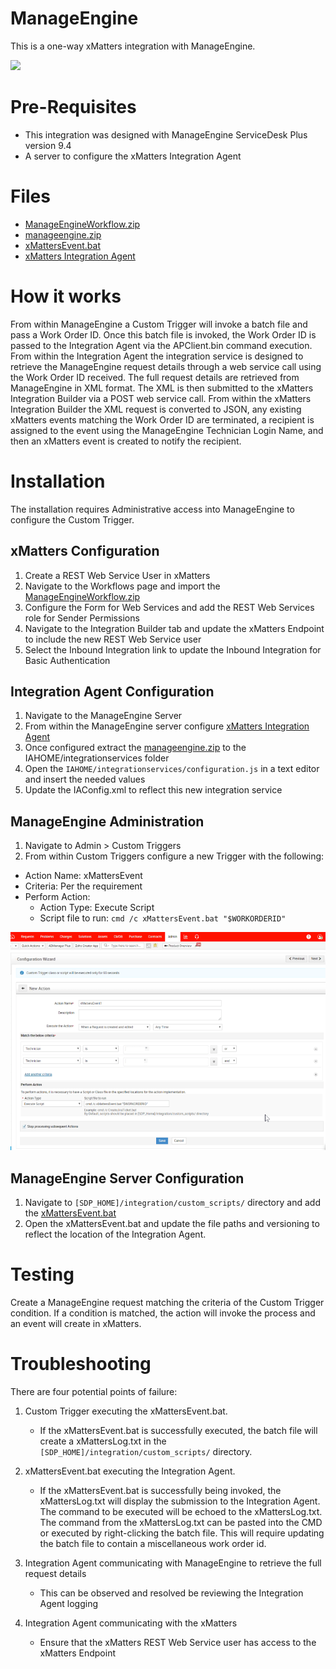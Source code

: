 # ManageEngine
This is a one-way xMatters integration with ManageEngine.

<kbd>
<a href="https://support.xmatters.com/hc/en-us/community/topics">
   <img src="https://github.com/xmatters/xMatters-Labs/raw/master/media/disclaimer.png">
</a>
</kbd>


# Pre-Requisites
* This integration was designed with ManageEngine ServiceDesk Plus version 9.4
* A server to configure the xMatters Integration Agent

# Files
* [ManageEngineWorkflow.zip](ManageEngineWorkflow.zip)
* [manageengine.zip](manageengine.zip)
* [xMattersEvent.bat](xMattersEvent.bat)
* [xMatters Integration Agent](https://support.xmatters.com/hc/en-us/articles/201463419-Integration-Agent-for-xMatters-On-Demand)

# How it works
From within ManageEngine a Custom Trigger will invoke a batch file and pass a Work Order ID. Once this batch file is invoked, the Work Order ID is passed to the Integration Agent via the APClient.bin command execution. From within the Integration Agent the integration service is designed to retrieve the ManageEngine request details through a web service call using the Work Order ID received. The full request details are retrieved from ManageEngine in XML format. The XML is then submitted to the xMatters Integration Builder via a POST web service call. From within the xMatters Integration Builder the XML request is converted to JSON, any existing xMatters events matching the Work Order ID are terminated, a recipient is assigned to the event using the ManageEngine Technician Login Name, and then an xMatters event is created to notify the recipient.

# Installation
The installation requires Administrative access into ManageEngine to configure the Custom Trigger.

## xMatters Configuration
1. Create a REST Web Service User in xMatters
2. Navigate to the Workflows page and import the [ManageEngineWorkflow.zip](ManageEngineWorkflow.zip)
3. Configure the Form for Web Services and add the REST Web Services role for Sender Permissions
4. Navigate to the Integration Builder tab and update the xMatters Endpoint to include the new REST Web Service user
5. Select the Inbound Integration link to update the Inbound Integration for Basic Authentication

## Integration Agent Configuration
1. Navigate to the ManageEngine Server
2. From within the ManageEngine server configure [xMatters Integration Agent](https://support.xmatters.com/hc/en-us/articles/201463419-Integration-Agent-for-xMatters-On-Demand)
3. Once configured extract the [manageengine.zip](manageengine.zip) to the IAHOME/integrationservices folder
4. Open the `IAHOME/integrationservices/configuration.js` in a text editor and insert the needed values
5. Update the IAConfig.xml to reflect this new integration service

## ManageEngine Administration
1. Navigate to Admin > Custom Triggers
2. From within Custom Triggers configure a new Trigger with the following:
* Action Name: xMattersEvent
* Criteria: Per the requirement
* Perform Action:
  * Action Type: Execute Script
  * Script file to run: `cmd /c xMattersEvent.bat "$WORKORDERID"`

![Custom Trigger](media/me_custom_trigger.png?raw=true)

## ManageEngine Server Configuration
1. Navigate to `[SDP_HOME]/integration/custom_scripts/` directory and add the [xMattersEvent.bat](xMattersEvent.bat)
2. Open the xMattersEvent.bat and update the file paths and versioning to reflect the location of the Integration Agent.

# Testing
Create a ManageEngine request matching the criteria of the Custom Trigger condition. If a condition is matched, the action will invoke the process and an event will create in xMatters.

# Troubleshooting
There are four potential points of failure:
1. Custom Trigger executing the xMattersEvent.bat.
    * If the xMattersEvent.bat is successfully executed, the batch file will create a xMattersLog.txt in the `[SDP_HOME]/integration/custom_scripts/` directory.

2. xMattersEvent.bat executing the Integration Agent.
    * If the xMattersEvent.bat is successfully being invoked, the xMattersLog.txt will display the submission to the Integration Agent. The command to be executed will be echoed to the xMattersLog.txt. The command from the xMattersLog.txt can be pasted into the CMD or executed by right-clicking the batch file. This will require updating the batch file to contain a miscellaneous work order id.

3. Integration Agent communicating with ManageEngine to retrieve the full request details
    * This can be observed and resolved be reviewing the Integration Agent logging

4. Integration Agent communicating with the xMatters
    * Ensure that the xMatters REST Web Service user has access to the xMatters Endpoint
